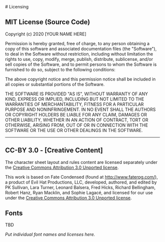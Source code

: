 <div class="page">
# Licensing

## MIT License (Source Code)

Copyright (c) 2020 [YOUR NAME HERE]

Permission is hereby granted, free of charge, to any person obtaining a copy
of this software and associated documentation files (the "Software"), to deal
in the Software without restriction, including without limitation the rights
to use, copy, modify, merge, publish, distribute, sublicense, and/or sell
copies of the Software, and to permit persons to whom the Software is
furnished to do so, subject to the following conditions:

The above copyright notice and this permission notice shall be included in all
copies or substantial portions of the Software.

THE SOFTWARE IS PROVIDED "AS IS", WITHOUT WARRANTY OF ANY KIND, EXPRESS OR
IMPLIED, INCLUDING BUT NOT LIMITED TO THE WARRANTIES OF MERCHANTABILITY,
FITNESS FOR A PARTICULAR PURPOSE AND NONINFRINGEMENT. IN NO EVENT SHALL THE
AUTHORS OR COPYRIGHT HOLDERS BE LIABLE FOR ANY CLAIM, DAMAGES OR OTHER
LIABILITY, WHETHER IN AN ACTION OF CONTRACT, TORT OR OTHERWISE, ARISING FROM,
OUT OF OR IN CONNECTION WITH THE SOFTWARE OR THE USE OR OTHER DEALINGS IN THE
SOFTWARE.

------------------------------------------------------------------------------

## CC-BY 3.0 - [Creative Content]


The character sheet layout and rules content are licensed separately under the
[Creative Commons Attribution 3.0 Unported license](http://creativecommons.org/licenses/by/3.0/).

This work is based on Fate Condensed (found at http://www.faterpg.com/), a 
product of Evil Hat Productions, LLC, developed, authored, and edited by 
PK Sullivan, Lara Turner, Leonard Balsera, Fred Hicks, Richard Bellingham, 
Robert Hanz, Ryan Macklin, and Sophie Lagacé, and licensed for our use under 
the [Creative Commons Attribution 3.0 Unported license](http://creativecommons.org/licenses/by/3.0/).

## Fonts
TBD

*Put individual font names and licenses here.*

</div>

<style>
    @import 'About.css';
    @import "../styles/Page.css";
</style>